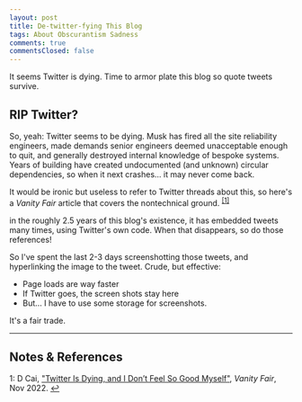 ```yaml
---
layout: post
title: De-twitter-fying This Blog
tags: About Obscurantism Sadness
comments: true
commentsClosed: false
---
```


It seems Twitter is dying.  Time to armor plate this blog so quote tweets survive.  


## RIP Twitter?  

So, yeah: Twitter seems to be dying.  Musk has fired all the site reliability engineers,
made demands senior engineers deemed unacceptable enough to quit, and generally destroyed
internal knowledge of bespoke systems.  Years of building have created undocumented (and
unknown) circular dependencies, so when it next crashes&hellip; it may never come back.  

It would be ironic but useless to refer to Twitter threads about this, so here's a _Vanity Fair_
article that covers the nontechnical ground. <sup id="fn1a">[[1]](#fn1)</sup>  

in the roughly 2.5 years of this blog's existence, it has embedded tweets many times,
using Twitter's own code.  When that disappears, so do those references!  

So I've spent the last 2-3 days screenshotting those tweets, and hyperlinking the image to
the tweet.  Crude, but effective:  
- Page loads are way faster  
- If Twitter goes, the screen shots stay here  
- But&hellip; I have to use some storage for screenshots.  

It's a fair trade.  

---

## Notes &amp; References  

<!--
<sup id="fn1a">[[1]](#fn1)</sup>

<a id="fn1">1</a>: ***, ["***"](***), *** [↩](#fn1a)  

<a href="{{ site.baseurl }}/images/***">
  <img src="{{ site.baseurl }}/images/***" width="400" height="***" alt="***" title="***" style="float: right; margin: 3px 3px 3px 3px; border: 1px solid #000000;">
</a>

<img src="{{ site.baseurl }}/images/***" width="400" height="***" alt="***" title="***">

<a href="***">
  <img src="{{ site.baseurl }}/images/***" width="550" height="***" alt="***" title="***">
</a>

<iframe width="400" height="224" src="***" allow="accelerometer; encrypted-media; gyroscope; picture-in-picture" allowfullscreen style="float: right; margin: 3px 3px 3px 3px; border: 1px solid #000000;"></iframe>
-->

<a id="fn1">1</a>: D Cai, ["Twitter Is Dying, and I Don’t Feel So Good Myself"](https://www.vanityfair.com/style/2022/11/twitter-is-dying-and-i-dont-feel-so-good-myself), _Vanity Fair_, Nov 2022. [↩](#fn1a)  
